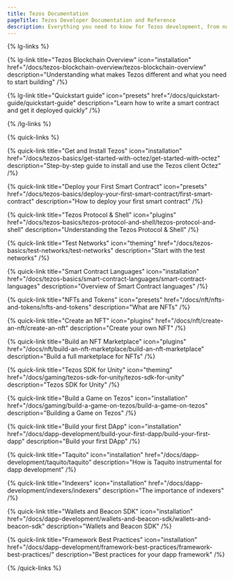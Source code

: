 ```yaml
---
title: Tezos Documentation
pageTitle: Tezos Developer Documentation and Reference
description: Everything you need to know for Tezos development, from novice to expert. Learn how to build your next Game, NFT, or DeFi dapp here. Learn how to launch a Tezos baker or implement smart rollups on Tezos.
---
```


{% lg-links %}

{% lg-link title="Tezos Blockchain Overview" icon="installation" href="/docs/tezos-blockchain-overview/tezos-blockchain-overview" description="Understanding what makes Tezos different and what you need to start building" /%}

{% lg-link title="Quickstart guide" icon="presets" href="/docs/quickstart-guide/quickstart-guide" description="Learn how to write a smart contract and get it deployed quickly" /%}

{% /lg-links %}

{% quick-links %}

{% quick-link title="Get and Install Tezos" icon="installation" href="/docs/tezos-basics/get-started-with-octez/get-started-with-octez" description="Step-by-step guide to install and use the Tezos client Octez" /%}

{% quick-link title="Deploy your First Smart Contract" icon="presets" href="/docs/tezos-basics/deploy-your-first-smart-contract/first-smart-contract" description="How to deploy your first smart contract" /%}

{% quick-link title="Tezos Protocol & Shell" icon="plugins" href="/docs/tezos-basics/tezos-protocol-and-shell/tezos-protocol-and-shell" description="Understanding the Tezos Protocol & Shell" /%}

{% quick-link title="Test Networks" icon="theming" href="/docs/tezos-basics/test-networks/test-networks" description="Start with the test networks" /%}

{% quick-link title="Smart Contract Languages" icon="installation" href="/docs/tezos-basics/smart-contract-languages/smart-contract-languages" description="Overview of Smart Contract languages" /%}

{% quick-link title="NFTs and Tokens" icon="presets" href="/docs/nft/nfts-and-tokens/nfts-and-tokens" description="What are NFTs" /%}

{% quick-link title="Create an NFT" icon="plugins" href="/docs/nft/create-an-nft/create-an-nft" description="Create your own NFT" /%}

{% quick-link title="Build an NFT Marketplace" icon="plugins" href="/docs/nft/build-an-nft-marketplace/build-an-nft-marketplace" description="Build a full marketplace for NFTs" /%}

{% quick-link title="Tezos SDK for Unity" icon="theming" href="/docs/gaming/tezos-sdk-for-unity/tezos-sdk-for-unity" description="Tezos SDK for Unity" /%}

{% quick-link title="Build a Game on Tezos" icon="installation" href="/docs/gaming/build-a-game-on-tezos/build-a-game-on-tezos" description="Building a Game on Tezos" /%}

{% quick-link title="Build your first DApp" icon="installation" href="/docs/dapp-development/build-your-first-dapp/build-your-first-dapp" description="Build your first DApp" /%}

{% quick-link title="Taquito" icon="installation" href="/docs/dapp-development/taquito/taquito" description="How is Taquito instrumental for dapp development" /%}

{% quick-link title="Indexers" icon="installation" href="/docs/dapp-development/indexers/indexers" description="The importance of indexers" /%}

{% quick-link title="Wallets and Beacon SDK" icon="installation" href="/docs/dapp-development/wallets-and-beacon-sdk/wallets-and-beacon-sdk" description="Wallets and Beacon SDK" /%}

{% quick-link title="Framework Best Practices" icon="installation" href="/docs/dapp-development/framework-best-practices/framework-best-practices/" description="Best practices for your dapp framework" /%}

{% /quick-links %}
